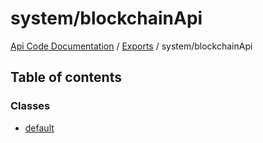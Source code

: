# system/blockchainApi
[Api Code Documentation](../README.md) / [Exports](../modules.md) / system/blockchainApi

## Table of contents

### Classes

- [default](../classes/system_blockchainApi.default.md)
